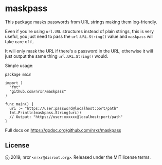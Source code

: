 # maskpass

This package masks passwords from URL strings making them log-friendly.

Even if you're using `url.URL` structures instead of plain strings, this is very
useful, you just need to pass the `url.URL.String()` value and `maskpass` will
take care of it.

It will only mask the URL if there's a password in the URL, otherwise it will
just output the same thing `url.URL.String()` would.

Simple usage:

    package main

    import (
      "fmt"
      "github.com/nrxr/maskpass"
    )

    func main() {
      uri := "https://user:password@localhost:port/path"
      fmt.Println(maskpass.String(uri))
      // Output: "https://user:xxxxxx@localhost:port/path"
    }

Full docs on https://godoc.org/github.com/nrxr/maskpass

## License

ⓒ 2019, nrxr `<nrxr@disroot.org>`. Released under the MIT license terms.
